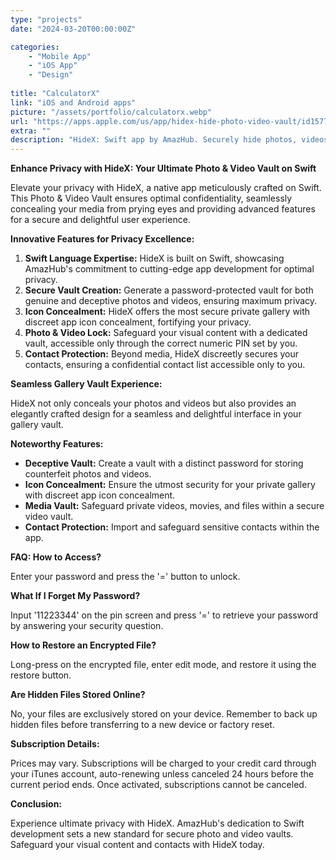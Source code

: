 ```yaml
---
type: "projects"
date: "2024-03-20T00:00:00Z"

categories: 
    - "Mobile App"
    - "iOS App"
    - "Design"
 
title: "CalculatorX"
link: "iOS and Android apps"
picture: "/assets/portfolio/calculatorx.webp"
url: "https://apps.apple.com/us/app/hidex-hide-photo-video-vault/id1577144445"
extra: ""
description: "HideX: Swift app by AmazHub. Securely hide photos, videos, and contacts. Advanced features for ultimate privacy in an elegant design."
---
```

**Enhance Privacy with HideX: Your Ultimate Photo & Video Vault on Swift**

Elevate your privacy with HideX, a native app meticulously crafted on Swift. This Photo & Video Vault ensures optimal confidentiality, seamlessly concealing your media from prying eyes and providing advanced features for a secure and delightful user experience.

**Innovative Features for Privacy Excellence:**

1. **Swift Language Expertise:** HideX is built on Swift, showcasing AmazHub's commitment to cutting-edge app development for optimal privacy.
2. **Secure Vault Creation:** Generate a password-protected vault for both genuine and deceptive photos and videos, ensuring maximum privacy.
3. **Icon Concealment:** HideX offers the most secure private gallery with discreet app icon concealment, fortifying your privacy.
4. **Photo & Video Lock:** Safeguard your visual content with a dedicated vault, accessible only through the correct numeric PIN set by you.
5. **Contact Protection:** Beyond media, HideX discreetly secures your contacts, ensuring a confidential contact list accessible only to you.

**Seamless Gallery Vault Experience:**

HideX not only conceals your photos and videos but also provides an elegantly crafted design for a seamless and delightful interface in your gallery vault.

**Noteworthy Features:**

- **Deceptive Vault:** Create a vault with a distinct password for storing counterfeit photos and videos.
- **Icon Concealment:** Ensure the utmost security for your private gallery with discreet app icon concealment.
- **Media Vault:** Safeguard private videos, movies, and files within a secure video vault.
- **Contact Protection:** Import and safeguard sensitive contacts within the app.

**FAQ: How to Access?**

Enter your password and press the '=' button to unlock.

**What If I Forget My Password?**

Input '11223344' on the pin screen and press '=' to retrieve your password by answering your security question.

**How to Restore an Encrypted File?**

Long-press on the encrypted file, enter edit mode, and restore it using the restore button.

**Are Hidden Files Stored Online?**

No, your files are exclusively stored on your device. Remember to back up hidden files before transferring to a new device or factory reset.

**Subscription Details:**

Prices may vary. Subscriptions will be charged to your credit card through your iTunes account, auto-renewing unless canceled 24 hours before the current period ends. Once activated, subscriptions cannot be canceled.

**Conclusion:**

Experience ultimate privacy with HideX. AmazHub's dedication to Swift development sets a new standard for secure photo and video vaults. Safeguard your visual content and contacts with HideX today.
